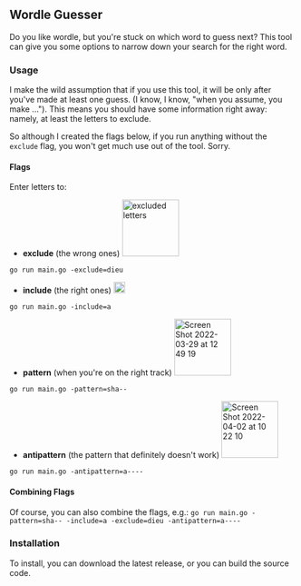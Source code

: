 ## Wordle Guesser

Do you like wordle, but you're stuck on which word to guess next? This tool can give you some options to narrow down your search for the right word.

### Usage

I make the wild assumption that if you use this tool, it will be only after you've made at least one guess. (I know, I know, "when you assume, you make ..."). This means you should have some information right away: namely, at least the letters to exclude.

So although I created the flags below, if you run anything without the `exclude` flag, you won't get much use out of the tool. Sorry.

#### Flags
Enter letters to:

* **exclude** (the wrong ones) <img width="100" alt="excluded letters" src="https://user-images.githubusercontent.com/305137/161393292-1331fa3c-cb76-447e-9766-2630137229cf.png">

`go run main.go -exclude=dieu`

* **include** (the right ones) <img width="20" alt="Screen Shot 2022-03-30 at 07 27 36" src="https://user-images.githubusercontent.com/305137/161393281-bc8dbc15-e94a-495e-8829-a012787083fc.png">

`go run main.go -include=a`

* **pattern** (when you're on the right track) <img width="100" alt="Screen Shot 2022-03-29 at 12 49 19" src="https://user-images.githubusercontent.com/305137/161393329-2782814b-1d1b-4bdb-b85f-34cfc44c0d63.png">

`go run main.go -pattern=sha--`

* **antipattern** (the pattern that definitely doesn't work) <img width="100" alt="Screen Shot 2022-04-02 at 10 22 10" src="https://user-images.githubusercontent.com/305137/161394146-dd025f5b-4a15-494c-9c08-336718cb2bd2.png">

`go run main.go -antipattern=a----`

#### Combining Flags
Of course, you can also combine the flags, e.g.: `go run main.go -pattern=sha-- -include=a -exclude=dieu -antipattern=a----`

### Installation

To install, you can download the latest release, or you can build the source code.


